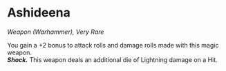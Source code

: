 # Ashideena
*Weapon (Warhammer), Very Rare*

You gain a +2 bonus to attack rolls and damage rolls made with this magic weapon.  
***Shock.*** This weapon deals an additional die of Lightning damage on a Hit.